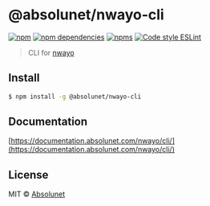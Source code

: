 # @absolunet/nwayo-cli

[![npm](https://img.shields.io/npm/v/@absolunet/nwayo-cli.svg)](https://www.npmjs.com/package/@absolunet/nwayo-cli)
[![npm dependencies](https://david-dm.org/absolunet/nwayo/status.svg?path=packages/cli)](https://david-dm.org/absolunet/nwayo?path=packages/cli)
[![npms](https://badges.npms.io/%40absolunet%2Fnwayo-cli.svg)](https://npms.io/search?q=%40absolunet%2Fnwayo-cli)
[![Code style ESLint](https://img.shields.io/badge/code_style-@absolunet/node-659d32.svg)](https://github.com/absolunet/eslint-config-node)

> CLI for [nwayo](https://documentation.absolunet.com/nwayo/)


## Install

```bash
$ npm install -g @absolunet/nwayo-cli
```

## Documentation

[https://documentation.absolunet.com/nwayo/cli/](https://documentation.absolunet.com/nwayo/cli/)

## License

MIT © [Absolunet](https://absolunet.com)
